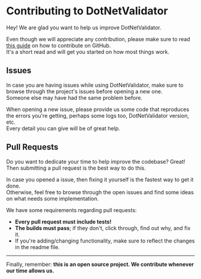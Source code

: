 # Contributing to DotNetValidator
Hey! We are glad you want to help us improve DotNetValidator.

Even though we will appreciate any contribution, please make sure to read [this guide](https://guides.github.com/activities/contributing-to-open-source/) on how to contribute on GitHub.  
It's a short read and will get you started on how most things work.

## Issues
In case you are having issues while using DotNetValidator, make sure to browse through the project's issues before opening a new one.  
Someone else may have had the same problem before.

When opening a new issue, please provide us some code that reproduces the errors you're getting, perhaps some logs too, DotNetValidator version, etc.  
Every detail you can give will be of great help.

## Pull Requests
Do you want to dedicate your time to help improve the codebase? Great! Then submitting a pull request is the best way to do this.

In case you opened a issue, then fixing it yourself is the fastest way to get it done.  
Otherwise, feel free to browse through the open issues and find some ideas on what needs some implementation.

We have some requirements regarding pull requests:
- **Every pull request must include tests!**
- **The builds must pass**; if they don't, click through, find out why, and fix it.
- If you're adding/changing functionality, make sure to reflect the changes in the readme file.

---

Finally, remember: **this is an open source project. We contribute whenever our time allows us.**
